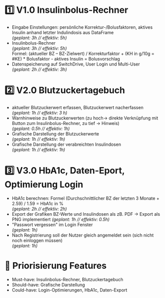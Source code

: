 # 1️⃣ V1.0 Insulinbolus-Rechner
- Eingabe Einstellungen: persönliche Korrektur-/Bolusfaktoren, aktives Insulin anhand letzter Indulindosis aus DataFrame  
*(geplant: 3h // effektiv: 5h)*
- Insulinbolus-Rechner  
*(geplant: 3h // effektiv: 5h)*  
Formel: (aktueller BZ – BZ-Zielwert) / Korrekturfaktor + (KH in g/10g = #KE) * Bolusfaktor - aktives Insulin = Bolusvorschlag
- Datenspeicherung auf SwitchDrive, User Login und Multi-User  
*(geplant: 2h // effektiv: 3h)*

# 2️⃣ V2.0 Blutzuckertagebuch
- aktueller Blutzuckerwert erfassen, Blutzuckerwert nacherfassen  
*(geplant: 1h // effektiv: 3 h)*
- Warnhinweise zu Blutzuckerwerten (zu hoch-> direkte Verknüpfung mit Button zum Insulinbolus-Rechner, zu tief -> Hinweis)  
*(geplant: 0.5h // effektiv: 1h)*
- Grafische Darstellung der Blutzuckerwerte  
*(geplant: 1h // effektiv: 1h)*
- Grafische Darstellung der verabreichten Insulindosen  
*(geplant: 1h // effektiv: 1h)*

# 3️⃣ V3.0 HbA1c, Daten-Eport, Optimierung Login
- HbA1c berechnen: Formel (Durchschnittlicher BZ der letzten 3 Monate + 2.59) / 1.59 = HbA1c in %  
*(geplant: 2h // effektiv: 2h)*
- Export der Grafiken BZ-Werte und Insulindosen als zB. PDF -> Export als PNG implementiert
*(geplant: 1h // effektiv: 0.5h)*
- "Passwort vergessen" im Login Fenster  
*(geplant: 1h)*
- Nach Registrierung soll der Nutzer gleich angemeldet sein (sich nicht noch einloggen müssen)  
*(geplant: 1h)*

# 🔢 Priorisierung Features
- Must-have: Insulinbolus-Rechner, Blutzuckertagebuch
- Should-have: Grafische Darstellung
- Could-have: Login-Optimierungen, HbA1c, Daten-Export

